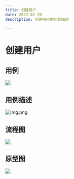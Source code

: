 ```yaml
---
title: 创建用户
date: 2023-02-20
description: 创建用户的功能描述

---
```


# 创建用户


## 用例

![](images/uc_usr_mgmt_create-____.png)


## 用例描述

![img.png](images/uc_desc_usr_mgmt_create.png)


## 流程图

![](images/fl_usr_mgmt_create-____.png)

## 原型图

![](images/pt_usr_mgmt_create-____.png)